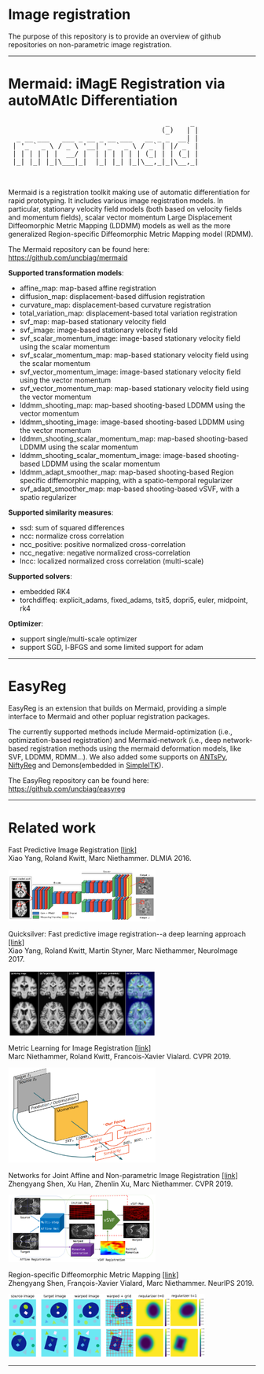 # Image registration

The purpose of this repository is to provide an overview of github repositories on non-parametric image registration.

<hr>


# Mermaid: iMagE Registration via autoMAtIc Differentiation

<pre>
                                      _     _ 
                                     (_)   | |
  _ __ ___   ___ _ __ _ __ ___   __ _ _  __| |
 | '_ ` _ \ / _ \ '__| '_ ` _ \ / _` | |/ _` |
 | | | | | |  __/ |  | | | | | | (_| | | (_| |
 |_| |_| |_|\___|_|  |_| |_| |_|\__,_|_|\__,_|
                                                                                      
 </pre>                                       

Mermaid is a registration toolkit making use of automatic differentiation for rapid prototyping.
It includes various image registration models. In particular, stationary velocity field models
 (both based on velocity fields and momentum fields), scalar vector momentum Large
  Displacement Diffeomorphic Metric Mapping (LDDMM) models as well as the more generalized Region-specific Diffeomorphic Metric Mapping model (RDMM).


The Mermaid repository can be found here:
https://github.com/uncbiag/mermaid

**Supported transformation models**:
* affine_map: map-based affine registration
* diffusion_map: displacement-based diffusion registration
* curvature_map: displacement-based curvature registration
* total_variation_map: displacement-based total variation registration
* svf_map: map-based stationary velocity field
* svf_image: image-based stationary velocity field
* svf_scalar_momentum_image: image-based stationary velocity field using the scalar momentum
* svf_scalar_momentum_map: map-based stationary velocity field using the scalar momentum
* svf_vector_momentum_image: image-based stationary velocity field using the vector momentum
* svf_vector_momentum_map: map-based stationary velocity field using the vector momentum
* lddmm_shooting_map: map-based shooting-based LDDMM using the vector momentum
* lddmm_shooting_image: image-based shooting-based LDDMM using the vector momentum
* lddmm_shooting_scalar_momentum_map: map-based shooting-based LDDMM using the scalar momentum
* lddmm_shooting_scalar_momentum_image: image-based shooting-based LDDMM using the scalar momentum
* lddmm_adapt_smoother_map: map-based shooting-based Region specific diffemorphic mapping, with a spatio-temporal regularizer
* svf_adapt_smoother_map: map-based shooting-based vSVF, with a spatio regularizer

**Supported similarity measures**:
* ssd: sum of squared differences
* ncc: normalize cross correlation
* ncc_positive: positive normalized cross-correlation
* ncc_negative: negative normalized cross-correlation
* lncc: localized normalized cross correlation (multi-scale)

**Supported solvers**:
* embedded RK4
* torchdiffeq: explicit_adams, fixed_adams, tsit5, dopri5, euler, midpoint, rk4

**Optimizer**:
* support single/multi-scale optimizer
* support SGD, l-BFGS and some limited support for adam

<hr>


# EasyReg

EasyReg is an extension that builds on Mermaid, providing a simple interface to Mermaid and other popluar registration packages.

The currently supported methods include Mermaid-optimization (i.e., optimization-based registration) and Mermaid-network (i.e., deep network-based registration methods using the mermaid deformation models, like SVF, LDDMM, RDMM...).
We also added some supports on [ANTsPy](https://github.com/ANTsX/ANTsPy), [NiftyReg](http://cmictig.cs.ucl.ac.uk/wiki/index.php/NiftyReg) and Demons(embedded in [SimpleITK](http://www.simpleitk.org/SimpleITK/resources/software.html)).

The EasyReg repository can be found here:
https://github.com/uncbiag/easyreg

<hr>


# Related work

Fast Predictive Image Registration [[link]](https://arxiv.org/pdf/1607.02504.pdf)\
Xiao Yang, Roland Kwitt, Marc Niethammer. DLMIA 2016.

<img src="images/dlmia_network.png" alt="fast_predictive" width="300"/><br>


Quicksilver: Fast predictive image registration--a deep learning approach [[link]](https://arxiv.org/pdf/1703.10908.pdf)\
Xiao Yang, Roland Kwitt, Martin Styner, Marc Niethammer, NeuroImage 2017.

<img src="images/neuroimage_quicksilver.png" alt="neuroimage_quicksilver" width="300"/><br>


Metric Learning for Image Registration [[link]](https://arxiv.org/pdf/1904.09524.pdf)\
Marc Niethammer, Roland Kwitt, Francois-Xavier Vialard. CVPR 2019.

<img src="images/metric_learning.png" alt="metric_learning" width="300"/><br>


Networks for Joint Affine and Non-parametric Image Registration [[link]](https://arxiv.org/pdf/1903.08811.pdf)\
Zhengyang Shen, Xu Han, Zhenlin Xu, Marc Niethammer. CVPR 2019.

<img src="images/avsm.png" alt="avsm" width="300"/><br>


Region-specific Diffeomorphic Metric Mapping [[link]](https://arxiv.org/pdf/1906.00139.pdf)\
Zhengyang Shen, François-Xavier Vialard, Marc Niethammer. NeurIPS 2019.

<img src="images/rdmm.png" alt="rdmm" width=400><br>
<hr>
